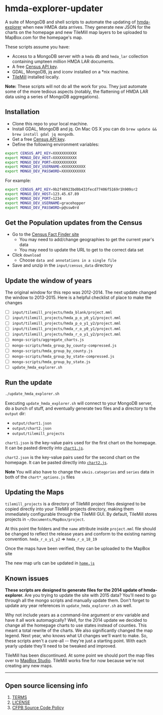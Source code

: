 # hmda-explorer-updater

A suite of MongoDB and shell scripts to automate the updating of
[hmda-explorer](https://github.com/cfpb/hmda-explorer) when new HMDA data arrives.
They generate new JSON for the charts on the homepage and new TileMill map
layers to be uploaded to MapBox.com for the homepage's map.

These scripts assume you have:

- Access to a MongoDB server with a `hmda` db and `hmda_lar` collection
containing umpteen million HMDA LAR documents.
- A free [Census API key](http://api.census.gov/data/key_signup.html).
- GDAL, MongoDB, jq and iconv installed on a *nix machine.
- [TileMill](https://github.com/mapbox/tilemill) installed locally.

**Note:** These scripts will not do all the work for you. They just automate
some of the more tedious aspects (notably, the flattening of HMDA LAR data using
a series of MongoDB aggregations).

## Installation

- Clone this repo to your local machine.
- Install GDAL, MongoDB and jq. On Mac OS X you can do `brew update && brew install gdal jq mongodb`.
- Get a free [Census API key](http://api.census.gov/data/key_signup.html).
- Define the following environment variables:

```sh
export CENSUS_API_KEY=XXXXXXXXXXX
export MONGO_DEV_HOST=XXXXXXXXXXX
export MONGO_DEV_PORT=XXXXXXXXXXX
export MONGO_DEV_USERNAME=XXXXXXXXXXX
export MONGO_DEV_PASSWORD=XXXXXXXXXXX
```

For example:

```sh
export CENSUS_API_KEY=9b2f40923bd0b433fecd77406f5169r1h909sr2
export MONGO_DEV_HOST=123.45.67.89
export MONGO_DEV_PORT=1234
export MONGO_DEV_USERNAME=gracehopper
export MONGO_DEV_PASSWORD=p@ssw0rd
```

## Get the Population updates from the Census

- Go to the [Census Fact Finder site](http://factfinder.census.gov/bkmk/table/1.0/en/PEP/2015/PEPANNRES/0100000US.05000.004)
  - You may need to add/change geographies to get the current year's data
  - You may need to update the URL to get to the correct data set
- Click `download`
  - Choose `data and annotations in a single file`
- Save and unzip in the `input/census_data` directory

## Update the window of years
The original window for this repo was 2012-2014. The next update changed the window to 2013-2015. Here is a helpful checklist of place to make the changes
- [ ] `input/tilemill_projects/hmda_blank/project.mml`
- [ ] `input/tilemill_projects/hmda_p_o_y0_y1/project.mml`
- [ ] `input/tilemill_projects/hmda_p_o_y1_y2/project.mml`
- [ ] `input/tilemill_projects/hmda_r_o_y0_y1/project.mml`
- [ ] `input/tilemill_projects/hmda_r_o_y1_y2/project.mml`
- [ ] `mongo-scripts/aggregate_charts.js`
- [ ] `mongo-scripts/hmda_group_by_county-compressed.js`
- [ ] `mongo-scripts/hmda_group_by_county.js`
- [ ] `mongo-scripts/hmda_group_by_state-compressed.js`
- [ ] `mongo-scripts/hmda_group_by_state.js`
- [ ] `update_hmda_explorer.sh`

## Run the update

```sh
./update_hmda_explorer.sh
```

Executing `update_hmda_explorer.sh` will connect to your MongoDB server, do a
bunch of stuff, and eventually generate two files and a directory to the
`output` dir:

- `output/chart1.json` 
- `output/chart2.json`
- `output/tilemill_projects`

`chart1.json` is the key-value pairs used for the first chart on the homepage.
It can be pasted directly into [`chart1.js`](https://github.com/cfpb/hmda-explorer/blob/b1d1bf9a3cba36fb21fda42e19797c6265642a84/src/static/js/charts/chart1.js#L10-L404).

`chart2.json` is the key-value pairs used for the second chart on the homepage.
It can be pasted directly into [`chart2.js`](https://github.com/cfpb/hmda-explorer/blob/b1d1bf9a3cba36fb21fda42e19797c6265642a84/src/static/js/charts/chart2.js#L13-L407).

__Note__ You will also have to change the `xAxis.categories` and `series` data in both of the `chart*_options.js` files

## Updating the Maps

`tilemill_projects` is a directory of TileMill project files designed to be
copied directly into your TileMill projects directory, making them immediately
configurable through the TileMill GUI. By default, TileMill stores projects in
`~/Documents/MapBox/project`.

At this point the folders and the `name` attribute inside `project.mml` file should be changed to reflect the release years and conform to the existing naming convention.
`hmda_r_o_y1_y2` => `hmda_r_o_18_19`

Once the maps have been verified, they can be uploaded to the MapBox site

The new map urls can be updated in [`home.js`](https://github.com/cfpb/hmda-explorer/blob/master/src/static/js/pages/home.js#L37)

## Known issues

**These scripts are designed to generate files for the 2014 update of
hmda-explorer.** Are you trying to update the site with 2015 data? You'll need
to go through all the mongo scripts and manually update them. Don't forget to
update any year references in `update_hmda_explorer.sh` as well.

Why not include years as a command-line argument or env variable and have it all
work automagically? Well, for the 2014 update we decided to change all the
homepage charts to use states instead of counties. This meant a total rewrite
of the charts. We also significantly changed the map legend. Next year, who
knows what UI changes we'll want to make. So, these scripts aren't a cure-all -- 
they're just a starting point. With each yearly update they'll need to be
tweaked and improved.

TileMill has been discontinued. At some point we should port the map files over to
[MapBox Studio](https://www.mapbox.com/mapbox-studio/). TileMill works fine for
now because we're not creating any new maps.

----

## Open source licensing info
1. [TERMS](TERMS.md)
2. [LICENSE](LICENSE)
3. [CFPB Source Code Policy](https://github.com/cfpb/source-code-policy/)
